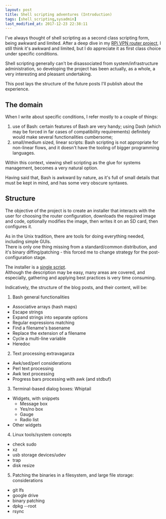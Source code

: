 ```yaml
---
layout: post
title: Shell scripting adventures (Introduction)
tags: [shell_scripting,sysadmin]
last_modified_at: 2017-12-23 22:38:11
---
```


I've always thought of shell scripting as a second class scripting form, being awkward and limited.
After a deep dive in my [RPi VPN router project](https://github.com/saveriomiroddi/rpi_vpn_router), I still think it's awkward and limited, but I do appreciate it as first class choice under specific conditions.

Shell scripting generally can't be disassociated from system/infrastructure administration, so developing the project has been actually, as a whole, a very interesting and pleasant undertaking.

This post lays the structure of the future posts I'll publish about the experience.

## The domain

When I write about specific conditions, I refer mostly to a couple of things:

1. use of Bash: certain features of Bash are very handy; using Dash (which may be forced in far cases of compatibility requirements) definitely would make several functionalities cumbersome;
2. small/medium sized, linear scripts: Bash scripting is not appropriate for non-linear flows, and it doesn't have the tooling of bigger programming languages.

Within this context, viewing shell scripting as the glue for systems management, becomes a very natural option.

Having said that, Bash is awkward by nature, as it's full of small details that must be kept in mind, and has some very obscure syntaxes.

## Structure

The objective of the project is to create an installer that interacts with the user for choosing the router configuration, downloads the required image and code, optionally modifies the image, then writes it on an SD card, then configures it.

As in the Unix tradition, there are tools for doing everything needed, including simple GUIs.  
There is only one thing missing from a standard/common distribution, and it's binary diffing/patching - this forced me to change strategy for the post-configuration stage.

The installer is a [single script](https://github.com/saveriomiroddi/rpi_vpn_router/blob/master/install_vpn_router.sh).  
Although the description may be easy, many areas are covered, and especially, gathering and applying best practices is very time consuming.

Indicatively, the structure of the blog posts, and their content, will be:

1. Bash general functionalities
  - Associative arrays (hash maps)
  - Escape strings
  - Expand strings into separate options
  - Regular expressions matching
  - Find a filename's basename
  - Replace the extension of a filename
  - Cycle a multi-line variable
  - Heredoc
2. Text processing extravaganza
  - Awk/sed/perl considerations
  - Perl text processing
  - Awk text processing
  - Progress bars processing with awk (and stdbuf)
3. Terminal-based dialog boxes: Whiptail
  - Widgets, with snippets
    - Message box
    - Yes/no box
    - Gauge
    - Radio list
  - Other widgets
4. Linux tools/system concepts
  - check sudo
  - xz
  - usb storage devices/udev
  - trap
  - disk resize
5. Patching the binaries in a filesystem, and large file storage: considerations
  - git lfs
  - google drive
  - binary patching
  - dpkg --root
  - rsync
